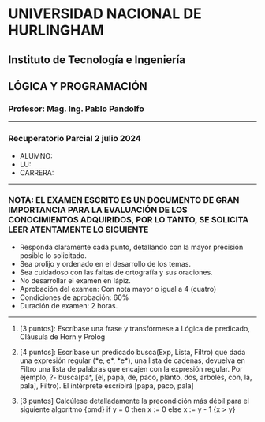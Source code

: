# UNIVERSIDAD NACIONAL DE HURLINGHAM

## Instituto de Tecnología e Ingeniería

## LÓGICA Y PROGRAMACIÓN

### Profesor: Mag. Ing. Pablo Pandolfo

---

### Recuperatorio Parcial 2 julio 2024

* ALUMNO:  
* LU:
* CARRERA:

---

### NOTA: EL EXAMEN ESCRITO ES UN DOCUMENTO DE GRAN IMPORTANCIA PARA LA EVALUACIÓN DE LOS CONOCIMIENTOS ADQUIRIDOS, POR LO TANTO, SE SOLICITA LEER ATENTAMENTE LO SIGUIENTE

* Responda claramente cada punto, detallando con la mayor precisión posible lo solicitado.
* Sea prolijo y ordenado en el desarrollo de los temas.
* Sea cuidadoso con las faltas de ortografía y sus oraciones.
* No desarrollar el examen en lápiz.
* Aprobación del examen: Con nota mayor o igual a 4 (cuatro)
* Condiciones de aprobación: 60%
* Duración de examen: 2 horas.

---

1. [3 puntos]: Escríbase una frase y transfórmese a Lógica de predicado, Cláusula de Horn y Prolog

1. [4 puntos]: Escríbase un predicado busca(Exp, Lista, Filtro) que dada una expresión regular (\*e, e\*, \*e\*), una lista de cadenas, devuelva en Filtro una lista de palabras que encajen con la expresión regular. Por ejemplo, ?- busca(pa*, [el, papa, de, paco, planto, dos, arboles, con, la, pala], Filtro). El intérprete escribirá [papa, paco, pala]

1. [3 puntos] Calcúlese detalladamente la precondición más débil para el siguiente algoritmo {pmd} if y = 0 then x := 0 else x := y - 1 {x > y}
